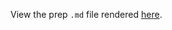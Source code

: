 View the prep `.md` file rendered [here](https://github.com/OHI-Science/bhi/blob/draft/baltic2015/prep/resilience/resilience_prep.md).
